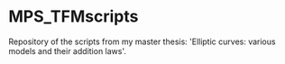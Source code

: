 # MPS_TFMscripts
Repository of the scripts from my master thesis: 'Elliptic curves: various models and their addition laws'.
